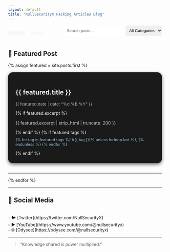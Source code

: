 ```yaml
---
layout: default
title: "NullSecurityX Hacking Articles Blog"
---
```


<!-- HEADER / NAVIGATION -->
<header style="display: flex; justify-content: space-between; align-items: center; margin-bottom: 2rem;">
  <div>
    <a href="{{ "/" | relative_url }}" style="text-decoration: none; color: #f0f0f0; font-weight: bold; font-size: 1.2rem;">Home</a>
    <a href="{{ "/about" | relative_url }}" style="text-decoration: none; color: #f0f0f0; margin-left: 1rem;">About</a>
  </div>

  <form id="searchForm" style="display: flex; gap: 0.5rem;">
    <input type="text" id="searchInput" placeholder="Search posts..." style="padding: 0.5rem; border-radius: 6px; border: none;">
    <select id="categorySelect" style="padding: 0.5rem; border-radius: 6px; border: none;">
      <option value="">All Categories</option>
      {% assign all_tags = site.posts | map: "tags" | join: "," | split: "," | uniq | sort %}
      {% for tag in all_tags %}
        {% if tag != "" %}
        <option value="{{ tag }}">{{ tag }}</option>
        {% endif %}
      {% endfor %}
    </select>
  </form>
</header>

## 🌟 Featured Post

{% assign featured = site.posts.first %}
<div class="featured-post" style="background-color: #1a1a1a; padding: 1.5rem; border-radius: 16px; box-shadow: 0 4px 12px rgba(0,0,0,0.6); margin-bottom: 2rem; transition: transform 0.2s, box-shadow 0.2s;">
  <a href="{{ featured.url | relative_url }}" style="text-decoration: none; color: #f0f0f0;">
    <h2>{{ featured.title }}</h2>
    <p style="font-size: 0.85rem; color: #bbbbbb;">{{ featured.date | date: "%d %B %Y" }}</p>
    {% if featured.excerpt %}
    <p style="font-size: 0.9rem; color: #cccccc;">{{ featured.excerpt | strip_html | truncate: 200 }}</p>
    {% endif %}
    {% if featured.tags %}
    <p style="font-size: 0.8rem; color: #88c0d0; margin-top: 0.5rem;">
      {% for tag in featured.tags %}
      <span>#{{ tag }}</span>{% unless forloop.last %}, {% endunless %}
      {% endfor %}
    </p>
    {% endif %}
  </a>
</div>

---

{% endfor %}

</div>

<style>
  .featured-post:hover,
  .post-card:hover {
    transform: scale(1.03);
    box-shadow: 0 6px 18px rgba(0,0,0,0.8);
  }

  @media (max-width: 768px) {
    header {
      flex-direction: column;
      gap: 1rem;
    }
    #searchForm {
      width: 100%;
      justify-content: flex-start;
    }
  }
</style>

<script>
  const searchInput = document.getElementById('searchInput');
  const categorySelect = document.getElementById('categorySelect');
  const postsGrid = document.getElementById('postsGrid');
  const posts = Array.from(postsGrid.children);

  function filterPosts() {
    const searchText = searchInput.value.toLowerCase();
    const category = categorySelect.value.toLowerCase();

    posts.forEach(post => {
      const title = post.querySelector('h3').innerText.toLowerCase();
      const tags = post.querySelector('a').dataset.tags.toLowerCase();
      const matchesSearch = title.includes(searchText);
      const matchesCategory = !category || tags.includes(category);

      post.style.display = (matchesSearch && matchesCategory) ? 'block' : 'none';
    });
  }

  searchInput.addEventListener('input', filterPosts);
  categorySelect.addEventListener('change', filterPosts);
</script>

---

## 🔗 Social Media

<div style="display: flex; gap: 1rem; margin-top: 1rem;"><br>
- 🐦 [Twitter](https://twitter.com/NullSecurityX)  
<br>- ▶️ [YouTube](https://www.youtube.com/@nullsecurityx)  
<br>- 🌐 [Odysee](https://odysee.com/@nullsecurityx)  
</div>

---

> “Knowledge shared is power multiplied.”
